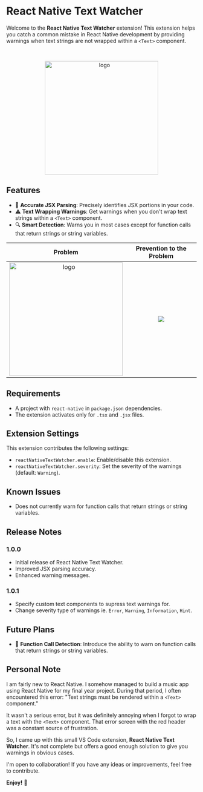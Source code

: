# React Native Text Watcher

Welcome to the **React Native Text Watcher** extension! This extension helps you catch a common mistake in React Native development by providing warnings when text strings are not wrapped within a `<Text>` component.

<br/>
<p align="center">
  <img src="https://github.com/supSugam/react-native-text-watcher/blob/master/media/images/logo.png?raw=true" alt="logo" width="300">
</p>

## Features

- 📐 **Accurate JSX Parsing**: Precisely identifies JSX portions in your code.
- ⚠️ **Text Wrapping Warnings**: Get warnings when you don't wrap text strings within a `<Text>` component.
- 🔍 **Smart Detection**: Warns you in most cases except for function calls that return strings or string variables.

|                                                               Problem                                                                |                                       Prevention to the Problem                                       |
| :----------------------------------------------------------------------------------------------------------------------------------: | :---------------------------------------------------------------------------------------------------: |
| <img src="https://github.com/supSugam/react-native-text-watcher/blob/master/media/images/error.png?raw=true" alt="logo" width="300"> | ![](https://github.com/supSugam/react-native-text-watcher/blob/master/media/images/demo.png?raw=true) |

## Requirements

- A project with `react-native` in `package.json` dependencies.
- The extension activates only for `.tsx` and `.jsx` files.

## Extension Settings

This extension contributes the following settings:

- `reactNativeTextWatcher.enable`: Enable/disable this extension.
- `reactNativeTextWatcher.severity`: Set the severity of the warnings (default: `Warning`).

## Known Issues

- Does not currently warn for function calls that return strings or string variables.

## Release Notes

### 1.0.0

- Initial release of React Native Text Watcher.
- Improved JSX parsing accuracy.
- Enhanced warning messages.

### 1.0.1

- Specify custom text components to supress text warnings for.
- Change severity type of warnings ie. `Error`, `Warning`, `Information`, `Hint`.

## Future Plans

- 🚀 **Function Call Detection**: Introduce the ability to warn on function calls that return strings or string variables.

## Personal Note

I am fairly new to React Native. I somehow managed to build a music app using React Native for my final year project. During that period, I often encountered this error: "Text strings must be rendered within a `<Text>` component."

It wasn't a serious error, but it was definitely annoying when I forgot to wrap a text with the `<Text>` component. That error screen with the red header was a constant source of frustration.

So, I came up with this small VS Code extension, **React Native Text Watcher**. It's not complete but offers a good enough solution to give you warnings in obvious cases.

I'm open to collaboration! If you have any ideas or improvements, feel free to contribute.

**Enjoy!** 🎉
